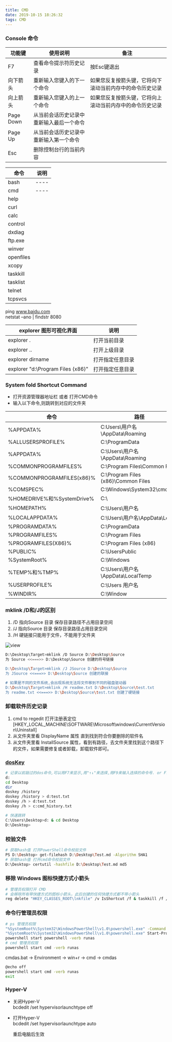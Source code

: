 ```yaml
---
title: CMD
date: 2019-10-15 18:26:32
tags: CMD
---
```


### Console 命令

| 功能键    | 使用说明                                 | 备注                                                     |
| --------- | ---------------------------------------- | -------------------------------------------------------- |
| F7        | 查看命令提示符历史记录                   | 按Esc键退出                                              |
| 向下箭头  | 重新输入您键入的下一个命令               | 如果您反复按箭头键，它将向下滚动当前内存中的命令历史记录 |
| 向上箭头  | 重新输入您键入的上一个命令               | 如果您反复按箭头键，它将向上滚动当前内存中的命令历史记录 |
| Page Down | 从当前会话历史记录中重新输入最后一个命令 |
| Page Up   | 从当前会话历史记录中重新输入第一个命令   |
| Esc       | 删除控制台行的当前内容                   |


| 命令      | 说明               |
| --------- | ------------------ |
| bash      | ----               |
| cmd       | ----               |
| help      |
| curl      |
| calc      |
| control   |
| dxdiag    |
| ftp.exe   |
| winver    |
| openfiles |
| xcopy     |
| taskkill  |
| tasklist  |
| telnet    |
| tcpsvcs   |

ping www.baidu.com  
netstat –ano | findstr 8080

| explorer 图形可视化界面           | 说明             |
| --------------------------------- | ---------------- |
| explorer .                        | 打开当前目录     |
| explorer ..                       | 打开上级目录     |
| explorer dirname                  | 打开指定任意目录 |
| explorer "d:\Program Files (x86)" | 打开指定任意目录 |

### System fold Shortcut Command

- 打开资源管理器地址栏 或者 打开CMD命令
- 输入以下命令,则跳转到对应的文件夹

| 命令                       | 路径                                |
| -------------------------- | ----------------------------------- |
| %APPDATA%                  | C:Users\用户名\AppData\Roaming      |
| %ALLUSERSPROFILE%          | C:\ProgramData                      |
| %APPDATA%                  | C:\Users\用户名\AppData\Roaming     |
| %COMMONPROGRAMFILES%       | C:\Program Files\Common Files       |
| %COMMONPROGRAMFILES(x86)%  | C:\Program Files (x86)\Common Files |
| %COMSPEC%                  | C:\Windows\System32\cmd.exe         |
| %HOMEDRIVE%和%SystemDrive% | C:\                                 |
| %HOMEPATH%                 | C:\Users\用户名                     |
| %LOCALAPPDATA%             | C:\Users\用户名\AppData\Local       |
| %PROGRAMDATA%              | C:\ProgramData                      |
| %PROGRAMFILES%             | C:\Program Files                    |
| %PROGRAMFILES(X86)%        | C:\Program Files (x86)              |
| %PUBLIC%                   | C:\UsersPublic                      |
| %SystemRoot%               | C:\Windows                          |
| %TEMP%和%TMP%              | C:\Users\用户名\AppData\LocalTemp   |
| %USERPROFILE%              | C:\Users 用户名                     |
| %WINDIR%                   | C:\Window                           |

### mklink /D和/J的区别

1. /D 指向Source 目录 保存目录路径不占用目录空间
1. /J 指向Source 目录 保存目录路径占用目录空间
1. /H 硬链接只能用于文件，不能用于文件夹

![view](../../../../assets/posts/20190326170148.png)

``` bash
D:\Desktop\Target>mklink /D Source D:\Desktop\Source
为 Source <<===>> D:\Desktop\Source 创建的符号链接

D:\Desktop\Target>mklink /J JSource D:\Desktop\Source
为 JSource <<===>> D:\Desktop\Source 创建的联接

# 如果是不同的文件系统,会出现系统无法将文件移到不同的磁盘驱动器
D:\Desktop\Target>mklink /H readme.txt D:\Desktop\Source\test.txt
为 readme.txt <<===>> D:\Desktop\Source\test.txt 创建了硬链接
```

### 卸载软件历史记录

1. cmd to regedit 打开注册表定位[HKEY_LOCAL_MACHINE\SOFTWARE\Microsoft\windows\CurrentVersion\Uninstall]
2. 从文件夹里看 DisplayName 属性 直到找到符合你要删除的软件名
3. 从文件夹里看 InstallSource 属性，看到有路径，去文件夹里找到这个路径下的文件，如果需要修复或者卸载，卸载软件即可。

### [dosKey](https://docs.microsoft.com/en-us/windows-server/administration/windows-commands/doskey)

  ```bash
  # 记录以前敲过的dos命令,可以用F7来显示,用"↑↓"来选择,用F9来输入选择的命令号. or F7
  d:
  cd Desktop
  dir
  doskey /history
  doskey /history > d:test.txt
  doskey /h > d:test.txt
  doskey /h > c:cmd_history.txt
  ````

```bash
# 快速跳转
C:\Users\Desktop>d: & cd Desktop
D:\Desktop>
```

### 校验文件  
  ```bash
  # 获取hash值 打开PowerShell命令校验文件
  PS D:\Desktop> get-filehash D:\Desktop\Test.md -Algorithm SHA1
  # 获取hash值 打开cmd命令校验文件
  D:\Desktop> certutil -hashfile D:\Desktop\Test.md md5
  ```

### 移除 Windows 图标快捷方式小箭头  
  ```sh
  # 管理员权限打开 CMD
  # 会移除所有带快捷方式的图标小箭头，此后创建的任何快捷方式都不带小箭头
  reg delete "HKEY_CLASSES_ROOT\lnkfile" /v IsShortcut /f & taskkill /f /im explorer.exe & start explorer.exe
  ```

### 命令行管理员权限  
  ```sh
  # ps 管理员权限
  "%SystemRoot%\System32\WindowsPowerShell\v1.0\powershell.exe" -Command Start-Process '%SystemRoot%\System32\WindowsPowerShell\v1.0\powershell.exe' -Verb RunAs
  "%SystemRoot%\System32\WindowsPowerShell\v1.0\powershell.exe" Start-Process '%SystemRoot%\System32\WindowsPowerShell\v1.0\powershell.exe' -Verb RunAs
  powershell start powershell -verb runas
  # cmd 管理员权限 
  powershell start cmd -verb runas
  ```
  
  cmdas.bat -> Environment -> win+r -> cmd -> cmdas

  ```sh
  @echo off
  powershell start cmd -verb runas
  exit
  ```

### Hyper-V 

- 关闭Hyper-V  
  bcdedit /set hypervisorlaunchtype off 

- 打开Hyper-V  
  bcdedit /set hypervisorlaunchtype auto

  重启电脑后生效

 